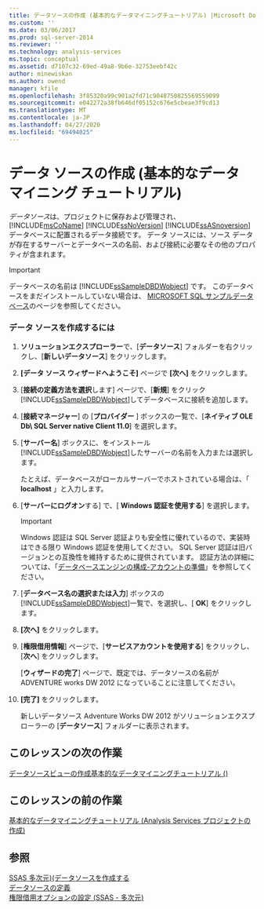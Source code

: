 ```yaml
---
title: データソースの作成 (基本的なデータマイニングチュートリアル) |Microsoft Docs
ms.custom: ''
ms.date: 03/06/2017
ms.prod: sql-server-2014
ms.reviewer: ''
ms.technology: analysis-services
ms.topic: conceptual
ms.assetid: d7107c32-69ed-49a8-9b6e-32753eebf42c
author: minewiskan
ms.author: owend
manager: kfile
ms.openlocfilehash: 3f85320a99c901a2fd71c9048750825569559099
ms.sourcegitcommit: e042272a38fb646df05152c676e5cbeae3f9cd13
ms.translationtype: MT
ms.contentlocale: ja-JP
ms.lasthandoff: 04/27/2020
ms.locfileid: "69494025"
---
```

# <a name="creating-a-data-source-basic-data-mining-tutorial"></a>データ ソースの作成 (基本的なデータ マイニング チュートリアル)
  *データソース*は、プロジェクトに保存および管理され、 [!INCLUDE[msCoName](../includes/msconame-md.md)] [!INCLUDE[ssNoVersion](../includes/ssnoversion-md.md)] [!INCLUDE[ssASnoversion](../includes/ssasnoversion-md.md)]データベースに配置されるデータ接続です。 データ ソースには、ソース データが存在するサーバーとデータベースの名前、および接続に必要なその他のプロパティが含まれます。  
  
> [!IMPORTANT]  
>  データベースの名前は [!INCLUDE[ssSampleDBDWobject](../includes/sssampledbdwobject-md.md)] です。 このデータベースをまだインストールしていない場合は、 [MICROSOFT SQL サンプルデータベース](https://go.microsoft.com/fwlink/?LinkId=88417)のページを参照してください。  
  
### <a name="to-create-a-data-source"></a>データ ソースを作成するには  
  
1.  **ソリューションエクスプローラー**で、[**データソース**] フォルダーを右クリックし、[**新しいデータソース**] をクリックします。  
  
2.  **[データ ソース ウィザードへようこそ]** ページで **[次へ]** をクリックします。  
  
3.  [**接続の定義方法を選択**します] ページで、[**新規**] をクリック[!INCLUDE[ssSampleDBDWobject](../includes/sssampledbdwobject-md.md)]してデータベースに接続を追加します。  
  
4.  [**接続マネージャー**] の [**プロバイダー** ] ボックスの一覧で、[**ネイティブ OLE Db\ SQL Server native Client 11.0**] を選択します。  
  
5.  [**サーバー名**] ボックスに、をインストール[!INCLUDE[ssSampleDBDWobject](../includes/sssampledbdwobject-md.md)]したサーバーの名前を入力または選択します。  
  
     たとえば、データベースがローカルサーバーでホストされている場合は、「 **localhost** 」と入力します。  
  
6.  [**サーバーにログオン**する] で、[ **Windows 認証を使用する**] を選択します。  
  
    > [!IMPORTANT]  
    >  Windows 認証は SQL Server 認証よりも安全性に優れているので、実装時はできる限り Windows 認証を使用してください。 SQL Server 認証は旧バージョンとの互換性を維持するために提供されています。 認証方法の詳細については、「[データベースエンジンの構成-アカウントの準備](../../2014/sql-server/install/database-engine-configuration-account-provisioning.md)」を参照してください。  
  
7.  [**データベース名の選択または入力**] ボックスの[!INCLUDE[ssSampleDBDWobject](../includes/sssampledbdwobject-md.md)]一覧で、を選択し、[ **OK**] をクリックします。  
  
8.  **[次へ]** をクリックします。  
  
9. [**権限借用情報**] ページで、[**サービスアカウントを使用する**] をクリックし、[**次へ**] をクリックします。  
  
     [**ウィザードの完了**] ページで、既定では、データソースの名前が ADVENTURE works DW 2012 になっていることに注意してください。  
  
10. **[完了]** をクリックします。  
  
     新しいデータソース Adventure Works DW 2012 がソリューションエクスプローラーの [**データソース**] フォルダーに表示されます。  
  
## <a name="next-task-in-lesson"></a>このレッスンの次の作業  
 [データソースビューの作成基本的なデータマイニングチュートリアル &#40;&#41;](../../2014/tutorials/creating-a-data-source-view-basic-data-mining-tutorial.md)  
  
## <a name="previous-task-in-lesson"></a>このレッスンの前の作業  
 [基本的なデータマイニングチュートリアル &#40;Analysis Services プロジェクトの作成&#41;](../../2014/tutorials/creating-an-analysis-services-project-basic-data-mining-tutorial.md)  
  
## <a name="see-also"></a>参照  
 [SSAS 多次元&#41;&#40;データソースを作成する](https://docs.microsoft.com/analysis-services/multidimensional-models/create-a-data-source-ssas-multidimensional)   
 [データソースの定義](../analysis-services/lesson-1-2-defining-a-data-source.md)   
 [権限借用オプションの設定 &#40;SSAS - 多次元&#41;](https://docs.microsoft.com/analysis-services/multidimensional-models/set-impersonation-options-ssas-multidimensional)  
  
  
